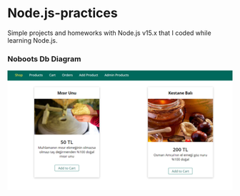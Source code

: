 # Node.js-practices
Simple projects and homeworks with Node.js v15.x that I coded while learning Node.js.

### Noboots Db Diagram

![Alt text](shop-app.png?raw=true "Title")
